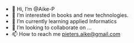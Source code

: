 - 👋 Hi, I’m @Aike-P
- 👀 I’m interested in books and new technologies.
- 🌱 I’m currently learning applied Informatics
- 💞️ I’m looking to collaborate on ...
- 📫 How to reach me pieters.aike@gmail.com

<!---
Aike-P/Aike-P is a ✨ special ✨ repository because its `README.md` (this file) appears on your GitHub profile.
You can click the Preview link to take a look at your changes.
--->

